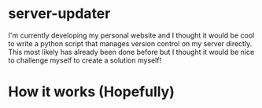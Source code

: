 # server-updater
I'm currently developing my personal website and I thought it would be cool to write a python script that manages version control on my server directly.
This most likely has already been done before but I thought it would be nice to challenge myself to create a solution myself!

# How it works (Hopefully)

